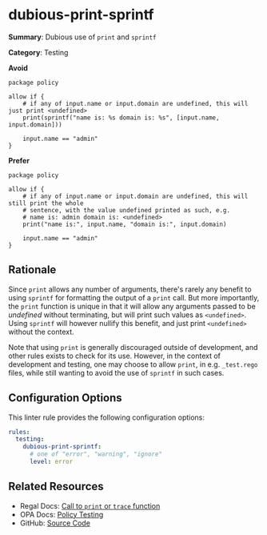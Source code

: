 # dubious-print-sprintf

**Summary**: Dubious use of `print` and `sprintf`

**Category**: Testing

**Avoid**
```rego
package policy

allow if {
    # if any of input.name or input.domain are undefined, this will just print <undefined>
    print(sprintf("name is: %s domain is: %s", [input.name, input.domain]))

    input.name == "admin"
}
```

**Prefer**
```rego
package policy

allow if {
    # if any of input.name or input.domain are undefined, this will still print the whole
    # sentence, with the value undefined printed as such, e.g.
    # name is: admin domain is: <undefined>
    print("name is:", input.name, "domain is:", input.domain)

    input.name == "admin"
}
```

## Rationale

Since `print` allows any number of arguments, there's rarely any benefit to using `sprintf` for formatting the output of
a `print` call. But more importantly, the `print` function is unique in that it will allow any arguments passed to be
*undefined* without terminating, but will print such values as `<undefined>`. Using `sprintf` will however nullify this
benefit, and just print `<undefined>` without the context.

Note that using `print` is generally discouraged outside of development, and other rules exists to check for its use.
However, in the context of development and testing, one may choose to allow `print`, in e.g. `_test.rego` files, while
still wanting to avoid the use of `sprintf` in such cases.

## Configuration Options

This linter rule provides the following configuration options:

```yaml
rules:
  testing:
    dubious-print-sprintf:
      # one of "error", "warning", "ignore"
      level: error
```

## Related Resources

- Regal Docs: [Call to `print` or `trace` function](https://openpolicyagent.org/projects/regal/rules/testing/print-or-trace-call)
- OPA Docs: [Policy Testing](https://www.openpolicyagent.org/docs/policy-testing/)
- GitHub: [Source Code](https://github.com/open-policy-agent/regal/blob/main/bundle/regal/rules/testing/dubious-print-sprintf/dubious_print_sprintf.rego)
